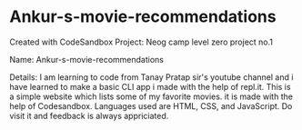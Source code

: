 # Ankur-s-movie-recommendations
Created with CodeSandbox
Project: Neog camp level zero project no.1

Name: Ankur-s-movie-recommendations

Details: I am learning to code from Tanay Pratap sir's youtube channel and i have learned to make a basic CLI app i made with the help of repl.it.
This is a simple website which lists some of my favorite movies. it is made with the help of Codesandbox. Languages used are HTML, CSS, and JavaScript. Do visit it and feedback is always appriciated.


